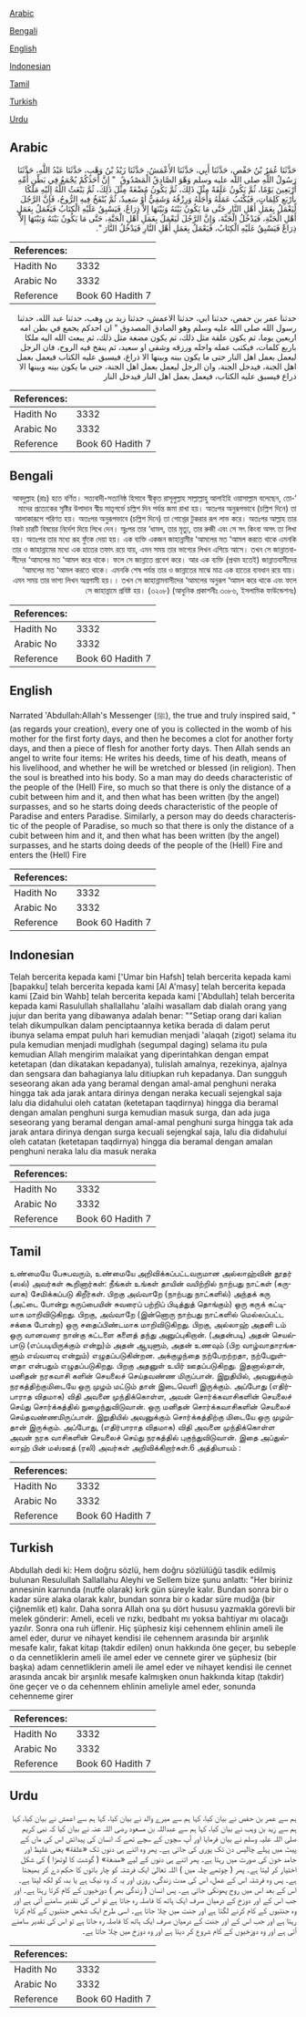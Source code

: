 [Arabic](#arabic)

[Bengali](#bengali)

[English](#english)

[Indonesian](#indonesian)

[Tamil](#tamil)

[Turkish](#turkish)

[Urdu](#urdu)

## Arabic


<div dir="rtl" lang="ar" style={{fontSize:'larger',backgroundColor:'#f8f9fa',padding:20}}>
حَدَّثَنَا عُمَرُ بْنُ حَفْصٍ، حَدَّثَنَا أَبِي، حَدَّثَنَا الأَعْمَشُ، حَدَّثَنَا زَيْدُ بْنُ وَهْبٍ، حَدَّثَنَا عَبْدُ اللَّهِ، حَدَّثَنَا رَسُولُ اللَّهِ صلى الله عليه وسلم وَهْوَ الصَّادِقُ الْمَصْدُوقُ ‏ "‏ إِنَّ أَحَدَكُمْ يُجْمَعُ فِي بَطْنِ أُمِّهِ أَرْبَعِينَ يَوْمًا، ثُمَّ يَكُونُ عَلَقَةً مِثْلَ ذَلِكَ، ثُمَّ يَكُونُ مُضْغَةً مِثْلَ ذَلِكَ، ثُمَّ يَبْعَثُ اللَّهُ إِلَيْهِ مَلَكًا بِأَرْبَعِ كَلِمَاتٍ، فَيُكْتَبُ عَمَلُهُ وَأَجَلُهُ وَرِزْقُهُ وَشَقِيٌّ أَوْ سَعِيدٌ، ثُمَّ يُنْفَخُ فِيهِ الرُّوحُ، فَإِنَّ الرَّجُلَ لَيَعْمَلُ بِعَمَلِ أَهْلِ النَّارِ حَتَّى مَا يَكُونُ بَيْنَهُ وَبَيْنَهَا إِلاَّ ذِرَاعٌ، فَيَسْبِقُ عَلَيْهِ الْكِتَابُ فَيَعْمَلُ بِعَمَلِ أَهْلِ الْجَنَّةِ، فَيَدْخُلُ الْجَنَّةَ، وَإِنَّ الرَّجُلَ لَيَعْمَلُ بِعَمَلِ أَهْلِ الْجَنَّةِ، حَتَّى مَا يَكُونُ بَيْنَهُ وَبَيْنَهَا إِلاَّ ذِرَاعٌ فَيَسْبِقُ عَلَيْهِ الْكِتَابُ، فَيَعْمَلُ بِعَمَلِ أَهْلِ النَّارِ فَيَدْخُلُ النَّارَ ‏"‏‏.‏
</div>
<div style={{backgroundColor:'#f8f9fa',padding:20, marginBottom: 10}}><table> <thead> <tr> <th>References:</th> <th></th> </tr> </thead> <tbody><tr><td>Hadith No</td><td>3332</td></tr><tr><td>Arabic No</td><td>3332</td></tr><tr><td>Reference</td><td>Book 60 Hadith 7</td></tr></tbody></table></div>


<div dir="rtl" lang="ar" style={{fontSize:'larger',backgroundColor:'#f8f9fa',padding:20}}>
حدثنا عمر بن حفص، حدثنا ابي، حدثنا الاعمش، حدثنا زيد بن وهب، حدثنا عبد الله، حدثنا رسول الله صلى الله عليه وسلم وهو الصادق المصدوق " ان احدكم يجمع في بطن امه اربعين يوما، ثم يكون علقة مثل ذلك، ثم يكون مضغة مثل ذلك، ثم يبعث الله اليه ملكا باربع كلمات، فيكتب عمله واجله ورزقه وشقي او سعيد، ثم ينفخ فيه الروح، فان الرجل ليعمل بعمل اهل النار حتى ما يكون بينه وبينها الا ذراع، فيسبق عليه الكتاب فيعمل بعمل اهل الجنة، فيدخل الجنة، وان الرجل ليعمل بعمل اهل الجنة، حتى ما يكون بينه وبينها الا ذراع فيسبق عليه الكتاب، فيعمل بعمل اهل النار فيدخل النار
</div>
<div style={{backgroundColor:'#f8f9fa',padding:20, marginBottom: 10}}><table> <thead> <tr> <th>References:</th> <th></th> </tr> </thead> <tbody><tr><td>Hadith No</td><td>3332</td></tr><tr><td>Arabic No</td><td>3332</td></tr><tr><td>Reference</td><td>Book 60 Hadith 7</td></tr></tbody></table></div>

## Bengali


<div dir="rtl" lang="bn" style={{fontSize:'larger',backgroundColor:'#f8f9fa',padding:20}}>
‘আবদুল্লাহ (রাঃ) হতে বর্ণিত। সত্যবাদী-সত্যনিষ্ঠ হিসাবে স্বীকৃত রাসূলুল্লাহ সাল্লাল্লাহু আলাইহি ওয়াসাল্লাম বলেছেন, তোমাদের প্রত্যেকের সৃষ্টির উপাদান স্বীয় মাতৃগর্ভে চল্লিশ দিন পর্যন্ত জমা রাখা হয়। অতঃপর অনুরূপভাবে (চল্লিশ দিনে) তা আলাকারূপে পরিণত হয়। অতঃপর অনুরূপভাবে (চল্লিশ দিনে) তা গোশ্তের টুকরার রূপ লাভ করে। অতঃপর আল্লাহ তার নিকট চারটি বিষয়ের নির্দেশ দিয়ে লিখে দেন। অুঃপর তার ‘ধামল, তার মৃত্যু, তার রুজী এবং সে সৎ কিংবা অসৎ তা লিখা হয়। অতঃপর তার মধ্যে রূহ ফুঁকে দেয়া হয়। এক ব্যক্তি একজন জাহান্নামীর ‘আমলের মত ‘আমল করতে থাকে এমনকি তার ও জাহান্নামের মধ্যে এক হাতের তফাৎ রয়ে যায়, এমন সময় তার ভাগ্যের লিখন এগিয়ে আসে। তখন সে জান্নাতবাসীদের ‘আমলের মত ‘আমল করে থাকে। ফলে সে জান্নাতে প্রবেশ করে। আর এক ব্যক্তি (প্রথম হতেই) জান্নাতবাসীদের ‘আমলের মত ‘আমল করতে থাকে। এমনকি শেষ পর্যন্ত তার ও জান্নাতের মাঝে মাত্র এক হাতের ব্যবধান রয়ে যায়। এমন সময় তার ভাগ্য লিখন অগ্রগামী হয়।। তখন সে জাহান্নামবাসীদের ‘আমলের অনুরূপ ‘আমল করে থাকে এবং ফলে সে জাহান্নামে প্রবিষ্ট হয়। (৩২০৮) (আধুনিক প্রকাশনীঃ ৩০৮৬, ইসলামিক ফাউন্ডেশনঃ)
</div>
<div style={{backgroundColor:'#f8f9fa',padding:20, marginBottom: 10}}><table> <thead> <tr> <th>References:</th> <th></th> </tr> </thead> <tbody><tr><td>Hadith No</td><td>3332</td></tr><tr><td>Arabic No</td><td>3332</td></tr><tr><td>Reference</td><td>Book 60 Hadith 7</td></tr></tbody></table></div>

## English


<div dir="ltr" lang="en" style={{fontSize:'larger',backgroundColor:'#f8f9fa',padding:20}}>
Narrated 'Abdullah:Allah's Messenger (ﷺ), the true and truly inspired said, "(as regards your creation), every one of you is collected in the womb of his mother for the first forty days, and then he becomes a clot for another forty days, and then a piece of flesh for another forty days. Then Allah sends an angel to write four items: He writes his deeds, time of his death, means of his livelihood, and whether he will be wretched or blessed (in religion). Then the soul is breathed into his body. So a man may do deeds characteristic of the people of the (Hell) Fire, so much so that there is only the distance of a cubit between him and it, and then what has been written (by the angel) surpasses, and so he starts doing deeds characteristic of the people of Paradise and enters Paradise. Similarly, a person may do deeds characteristic of the people of Paradise, so much so that there is only the distance of a cubit between him and it, and then what has been written (by the angel) surpasses, and he starts doing deeds of the people of the (Hell) Fire and enters the (Hell) Fire
</div>
<div style={{backgroundColor:'#f8f9fa',padding:20, marginBottom: 10}}><table> <thead> <tr> <th>References:</th> <th></th> </tr> </thead> <tbody><tr><td>Hadith No</td><td>3332</td></tr><tr><td>Arabic No</td><td>3332</td></tr><tr><td>Reference</td><td>Book 60 Hadith 7</td></tr></tbody></table></div>

## Indonesian


<div dir="ltr" lang="id" style={{fontSize:'larger',backgroundColor:'#f8f9fa',padding:20}}>
Telah bercerita kepada kami ['Umar bin Hafsh] telah bercerita kepada kami [bapakku] telah bercerita kepada kami [Al A'masy] telah bercerita kepada kami [Zaid bin Wahb] telah bercerita kepada kami ['Abdullah] telah bercerita kepada kami Rasulullah shallallahu 'alaihi wasallam dab dialah orang yang jujur dan berita yang dibawanya adalah benar: ""Setiap orang dari kalian telah dikumpulkan dalam penciptaannya ketika berada di dalam perut ibunya selama empat puluh hari kemudian menjadi 'alaqah (zigot) selama itu pula kemudian menjadi mudlghah (segumpal daging) selama itu pula kemudian Allah mengirim malaikat yang diperintahkan dengan empat ketetapan (dan dikatakan kepadanya), tulislah amalnya, rezekinya, ajalnya dan sengsara dan bahagianya lalu ditiupkan ruh kepadanya. Dan sungguh seseorang akan ada yang beramal dengan amal-amal penghuni neraka hingga tak ada jarak antara dirinya dengan neraka kecuali sejengkal saja lalu dia didahului oleh catatan (ketetapan taqdirnya) hingga dia beramal dengan amalan penghuni surga kemudian masuk surga, dan ada juga seseorang yang beramal dengan amal-amal penghuni surga hingga tak ada jarak antara dirinya dengan surga kecuali sejengkal saja, lalu dia didahului oleh catatan (ketetapan taqdirnya) hingga dia beramal dengan amalan penghuni neraka lalu dia masuk neraka
</div>
<div style={{backgroundColor:'#f8f9fa',padding:20, marginBottom: 10}}><table> <thead> <tr> <th>References:</th> <th></th> </tr> </thead> <tbody><tr><td>Hadith No</td><td>3332</td></tr><tr><td>Arabic No</td><td>3332</td></tr><tr><td>Reference</td><td>Book 60 Hadith 7</td></tr></tbody></table></div>

## Tamil


<div dir="ltr" lang="ta" style={{fontSize:'larger',backgroundColor:'#f8f9fa',padding:20}}>
உண்மையே பேசுபவரும், உண்மையே அறிவிக்கப்பட்டவருமான அல்லாஹ்வின் தூதர் (ஸல்) அவர்கள் கூறினார்கள்: நீங்கள் உங்கள் தாயின் வயிற்றில் நாற்பது நாட்கள் (கருவாக) சேமிக்கப்படு கிறீர்கள். பிறகு அவ்வாறே (நாற்பது நாட்களில்) அந்தக் கரு (அட்டை போன்று கருப்பையின் சுவரைப் பற்றிப் பிடித்துத் தொங்கும்) ஒரு கருக் கட்டியாக மாறிவிடுகிறது. பிறகு, அவ்வாறே (இன்னொரு நாற்பது நாட்களில் மெல்லப்பட்ட சக்கை போன்ற) ஒரு சதைப்பிண்டமாக மாறிவிடுகிறது. பிறகு, அல்லாஹ் அதனி டம் ஒரு வானவரை நான்கு கட்டளை களைத் தந்து அனுப்புகிறான். (அதன்படி) அதன் செயல்பாடு (எப்படியிருக்கும் என்று)ம் அதன் ஆயுளும், அதன் உணவும் (பிற வாழ்வாதாரங்களும் எவ்வளவு என்றும்) எழுதப்படுகின்றன. அக்குழந்தை நற்பேறற்றதா, நற்பேறுள்ளதா என்பதும் எழுதப்படுகிறது. பிறகு அதனுள் உயிர் ஊதப்படுகிறது. இதனால்தான், மனிதன் நரகவாசி களின் செயலைச் செய்தவண்ண மிருப்பான். இறுதியில், அவனுக்கும் நரகத்திற்குமிடையே ஒரு முழம் மட்டும் தான் இடைவெளி இருக்கும். அப்போது (எதிர்பாராத விதமாக) விதி அவனை முந்திக்கொள்ள, அவன் சொர்க்கவாசிகளின் செயலைச் செய்து சொர்க்கத்தில் நுழைந்துவிடுவான். ஒரு மனிதன் சொர்க்கவாசிகளின் செயலைச் செய்தவண்ணமிருப்பான். இறுதியில் அவனுக்கும் சொர்க்கத்திற்கு மிடையே ஒரு முழம்தான் இருக்கும். அப்போது, (எதிர்பாராத விதமாக) விதி அவனை முந்திக்கொள்ள அவன் நரக வாசிகளின் செயலைச் செய்து நரகத்தில் புகுந்துவிடுவான். இதை அப்துல்லாஹ் பின் மஸ்ஊத் (ரலி) அவர்கள் அறிவிக்கிறார்கள்.6 அத்தியாயம் :
</div>
<div style={{backgroundColor:'#f8f9fa',padding:20, marginBottom: 10}}><table> <thead> <tr> <th>References:</th> <th></th> </tr> </thead> <tbody><tr><td>Hadith No</td><td>3332</td></tr><tr><td>Arabic No</td><td>3332</td></tr><tr><td>Reference</td><td>Book 60 Hadith 7</td></tr></tbody></table></div>

## Turkish


<div dir="ltr" lang="tr" style={{fontSize:'larger',backgroundColor:'#f8f9fa',padding:20}}>
Abdullah dedi ki: Hem doğru sözlü, hem doğru sözlülüğü tasdik edilmiş bulunan Resulullah Sallallahu Aleyhi ve Sellem bize şunu anlattı: "Her biriniz annesinin karnında (nutfe olarak) kırk gün süreyle kalır. Bundan sonra bir o kadar süre alaka olarak kalır, bundan sonra bir o kadar süre mudğa (bir çiğnemlik et) kalır. Daha sonra Allah ona şu dört hususu yazmakla görevli bir melek gönderir: Ameli, eceli ve rızkı, bedbaht mı yoksa bahtiyar mı olacağı yazılır. Sonra ona ruh üflenir. Hiç şüphesiz kişi cehennem ehlinin ameli ile amel eder, durur ve nihayet kendisi ile cehennem arasında bir arşınlık mesafe kalır, fakat kitap (takdir edilen) onun hakkında öne geçer, bu sebeple o da cennetliklerin ameli ile amel eder ve cennete girer ve şüphesiz (bir başka) adam cennetliklerin ameli ile amel eder ve nihayet kendisi ile cennet arasında ancak bir arşınlık mesafe kalmışken onun hakkında kitap (takdir) öne geçer ve o da cehennem ehlinin ameliyle amel eder, sonunda cehenneme girer
</div>
<div style={{backgroundColor:'#f8f9fa',padding:20, marginBottom: 10}}><table> <thead> <tr> <th>References:</th> <th></th> </tr> </thead> <tbody><tr><td>Hadith No</td><td>3332</td></tr><tr><td>Arabic No</td><td>3332</td></tr><tr><td>Reference</td><td>Book 60 Hadith 7</td></tr></tbody></table></div>

## Urdu


<div dir="rtl" lang="ur" style={{fontSize:'larger',backgroundColor:'#f8f9fa',padding:20}}>
ہم سے عمر بن حفص نے بیان کیا، کہا ہم سے میرے والد نے بیان کیا، کہا ہم سے اعمش نے بیان کیا، کہا ہم سے زید بن وہب نے بیان کیا، کہا ہم سے عبداللہ بن مسعود رضی اللہ عنہ نے بیان کیا کہ نبی کریم صلی اللہ علیہ وسلم نے بیان فرمایا اور آپ سچوں کے سچے تھے کہ انسان کی پیدائش اس کی ماں کے پیٹ میں پہلے چالیس دن تک پوری کی جاتی ہے۔ پھر وہ اتنے ہی دنوں تک «علقة» یعنی غلیظ اور جامد خون کی صورت میں رہتا ہے۔ پھر اتنے ہی دنوں کے لیے «مضغة» ( گوشت کا لوتھڑا ) کی شکل اختیار کر لیتا ہے۔ پھر ( چوتھے چلہ میں ) اللہ تعالیٰ ایک فرشتہ کو چار باتوں کا حکم دے کر بھیجتا ہے۔ پس وہ فرشتہ اس کے عمل، اس کی مدت زندگی، روزی اور یہ کہ وہ نیک ہے یا بد، کو لکھ لیتا ہے۔ اس کے بعد اس میں روح پھونکی جاتی ہے۔ پس انسان ( زندگی بھر ) دوزخیوں کے کام کرتا رہتا ہے۔ اور جب اس کے اور دوزخ کے درمیان صرف ایک ہاتھ کا فاصلہ رہ جاتا ہے تو اس کی تقدیر سامنے آتی ہے اور وہ جنتیوں کے کام کرنے لگتا ہے اور جنت میں چلا جاتا ہے۔ اسی طرح ایک شخص جنتیوں کے کام کرتا رہتا ہے اور جب اس کے اور جنت کے درمیان صرف ایک ہاتھ کا فاصلہ رہ جاتا ہے تو اس کی تقدیر سامنے آتی ہے اور وہ دوزخیوں کے کام شروع کر دیتا ہے اور وہ دوزخ میں چلا جاتا ہے۔
</div>
<div style={{backgroundColor:'#f8f9fa',padding:20, marginBottom: 10}}><table> <thead> <tr> <th>References:</th> <th></th> </tr> </thead> <tbody><tr><td>Hadith No</td><td>3332</td></tr><tr><td>Arabic No</td><td>3332</td></tr><tr><td>Reference</td><td>Book 60 Hadith 7</td></tr></tbody></table></div>